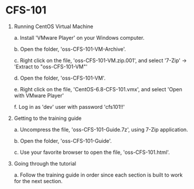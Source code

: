 # CFS-101

1. Running CentOS Virtual Machine

   a. Install 'VMware Player' on your Windows computer.

   b. Open the folder, 'oss-CFS-101-VM-Archive'.

   c. Right click on the file, 'oss-CFS-101-VM.zip.001', and select '7-Zip' -> 'Extract to "oss-CFS-101-VM"'

   d. Open the folder, 'oss-CFS-101-VM'.

   e. Right click on the file, 'CentOS-6.8-CFS-101.vmx', and select 'Open with VMware Player'

   f. Log in as 'dev' user with password 'cfs101!!'
      
2. Getting to the training guide

   a. Uncompress the file, 'oss-CFS-101-Guide.7z', using 7-Zip application.

   b. Open the folder, 'oss-CFS-101-Guide'.

   c. Use your favorite browser to open the file, 'oss-CFS-101.html'.

3. Going through the tutorial

   a. Follow the training guide in order since each section is built to work for the next section.

